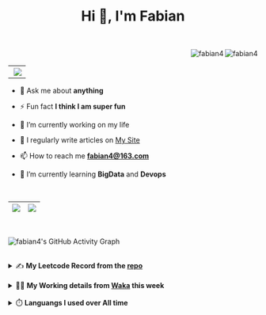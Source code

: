 <h1 align="center">Hi 👋, I'm Fabian</h1>

<br/>

<img align="right" src="https://komarev.com/ghpvc/?username=fabian4&label=views&color=0e75b6&style=flat" alt="fabian4" /><img align="right" src="https://img.shields.io/badge/Author-fabian4-orange?logo=Dark%20Reader" alt="fabian4" />

<br/>

<table align="right" border="0.5"><tr><th><img align="right"  src="https://github-readme-stats.vercel.app/api/top-langs/?username=fabian4&layout=compact&theme=buefy&hide_border=true"/</th></tr></table>

- 💬 Ask me about **anything**

- ⚡ Fun fact **I think I am super fun**

- 🔭 I’m currently working on my life

- 📝 I regularly write articles on [My Site](https://fabian4.site/)

- 📫 How to reach me **fabian4@163.com**

- 🌱 I’m currently learning **BigData** and **Devops** 

<!-- - 📄 Know about my Daily details on [My Personal Blog Galllery](https://fabian4.github.io/gallery/) -->

<br/>

|  <img align="center" src="https://github-readme-streak-stats.herokuapp.com/?user=fabian4&theme=gruvbox_duo&currStreakNum=2FD3EB&fire=pink&sideLabels=F00&hide_border=true&date_format=[Y.]n.j" /> |  <img align="center" src="https://github-readme-stats.vercel.app/api?username=fabian4&count_private=true&show_icons=true&theme=flag-india&show_owner=true&hide_border=true" />|
| ------------- | ------------- |

<br/>

![fabian4's GitHub Activity Graph](https://github-readme-activity-graph.cyclic.app/graph?username=fabian4&theme=github-light)

<br/>
<details>
  <summary>✍️ <b>My Leetcode Record from the <a href="https://github.com/fabian4/leetcode">repo</a></b></summary>
 
 ---
  
|[![Leetcode Stats](https://leetcard.jacoblin.cool/fabianbao?theme=light&font=Zen%20Kurenaido&ext=heatmap&site=cn&border=0)](https://leetcode-cn.com/u/fabianbao/)|
| ------------- |
  
<!--|[![Leetcode Stats](https://leetcard.jacoblin.cool/fabianbao?theme=light&font=Bubbler%20One&ext=heatmap&site=cn&border=0)](https://leetcode-cn.com/u/fabianbao/)|[![fabian's LeetCode Stats](https://leetcode-stats.vercel.app/api?username=fabian)](https://leetcode-cn.com/u/fabianbao/)|
| ------------- | ------------- | -->
  
|![image](https://user-images.githubusercontent.com/60428924/216034888-f8b4b00e-da4c-486c-9872-e4a18b9c6325.png)|
| ------------- |
|![image](https://user-images.githubusercontent.com/60428924/216035023-02273762-0103-4d59-affc-23d4d0c18d1d.png)|
  
</details>

<br/>

<details>
  <summary>👨‍💻 <b>My Working details from <a href="https://wakatime.com/@fabian4">Waka</a> this week</b></summary>

---

<!--START_SECTION:waka-->
![Code Time](http://img.shields.io/badge/Code%20Time-412%20hrs%208%20mins-blue)

**I'm an Early 🐤** 

```text
🌞 Morning                698 commits         ██████████░░░░░░░░░░░░░░░   38.86 % 
🌆 Daytime                497 commits         ███████░░░░░░░░░░░░░░░░░░   27.67 % 
🌃 Evening                582 commits         ████████░░░░░░░░░░░░░░░░░   32.41 % 
🌙 Night                  19 commits          ░░░░░░░░░░░░░░░░░░░░░░░░░   01.06 % 
```
📅 **I'm Most Productive on Wednesday** 

```text
Monday                   290 commits         ████░░░░░░░░░░░░░░░░░░░░░   16.15 % 
Tuesday                  255 commits         ████░░░░░░░░░░░░░░░░░░░░░   14.20 % 
Wednesday                326 commits         █████░░░░░░░░░░░░░░░░░░░░   18.15 % 
Thursday                 260 commits         ████░░░░░░░░░░░░░░░░░░░░░   14.48 % 
Friday                   263 commits         ████░░░░░░░░░░░░░░░░░░░░░   14.64 % 
Saturday                 178 commits         ██░░░░░░░░░░░░░░░░░░░░░░░   09.91 % 
Sunday                   224 commits         ███░░░░░░░░░░░░░░░░░░░░░░   12.47 % 
```


📊 **This Week I Spent My Time On** 

```text
💬 Programming Languages: 
Java                     1 hr 22 mins        ██████████████░░░░░░░░░░░   54.59 % 
Go                       54 mins             █████████░░░░░░░░░░░░░░░░   36.19 % 
YAML                     7 mins              █░░░░░░░░░░░░░░░░░░░░░░░░   04.72 % 
XML                      3 mins              █░░░░░░░░░░░░░░░░░░░░░░░░   02.58 % 
Markdown                 2 mins              ░░░░░░░░░░░░░░░░░░░░░░░░░   01.80 % 

🔥 Editors: 
IntelliJ                 1 hr 30 mins        ███████████████░░░░░░░░░░   59.71 % 
GoLand                   1 hr 1 min          ██████████░░░░░░░░░░░░░░░   40.29 % 

💻 Operating System: 
Mac                      2 hrs 31 mins       █████████████████████████   100.00 % 
```


<!--END_SECTION:waka-->
  
</details>

<br/>

<details>
  <summary>⏱️ <b>Languangs I used over All time</b></summary>
  
---
  
![languages all time](https://wakatime.com/share/@32ef5ac6-eac5-4886-805c-ce9fe059857e/efc24c85-e478-4696-bcbd-c5669145b831.svg)
  
</details>
